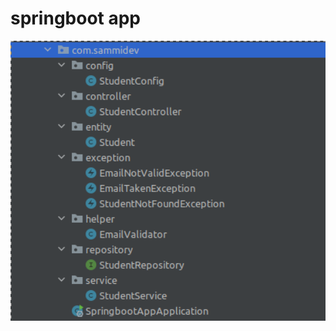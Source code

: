 # springboot app
<img width="526" alt="Screenshot 2019-08-25 at 16 43 03" src="https://raw.githubusercontent.com/SemmiDev/springboot-app/main/assets/project.png">
